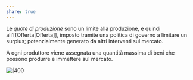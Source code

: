 ```yaml
---
share: true
---
```

Le *quote di produzione* sono un limite alla produzione, e quindi all’[[Offerta|Offerta]], imposto tramite una politica di governo a limitare un surplus; potenzialmente generato da altri interventi sul mercato.

A ogni produttore viene assegnata una quantità massima di beni che possono produrre e immettere sul mercato.

![|400](98ee32f442bb755357688be7c66ea689_MD5%201.png)